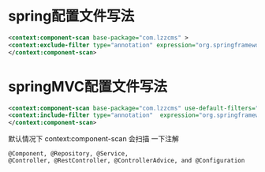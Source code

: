 # spring配置文件写法

```xml
<context:component-scan base-package="com.lzzcms" >
<context:exclude-filter type="annotation" expression="org.springframework.stereotype.Controller"></context:exclude-filter>
</context:component-scan>
```



# springMVC配置文件写法

```xml
<context:component-scan base-package="com.lzzcms" use-default-filters="false">
<context:include-filter type="annotation"  expression="org.springframework.stereotype.Controller"></context:include-filter>
</context:component-scan>
```

默认情况下 context:component-scan  会扫描 一下注解

```
@Component, @Repository, @Service,
@Controller, @RestController, @ControllerAdvice, and @Configuration
```